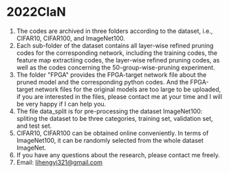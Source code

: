 # 2022CIaN

1. The codes are archived in three folders according to the dataset, i.e., CIFAR10, CIFAR100, and ImageNet100.
2. Each sub-folder of the dataset contains all layer-wise refined pruning codes for the corresponding network, including the training codes, the feature map extractiing codes, the layer-wise refined pruning codes, as well as the codes concerning the 50-group-wise-pruning experiment.
3. The folder "FPGA" provides the FPGA-target network file about the pruned model and the corresponding python codes. And the FPGA-target network files for the original models are too large to be uploaded, if you are interested in the files, please contact me at your time and I will be very happy if I can help you.
4. The file data_split is for pre-processing the dataset ImageNet100: spliting the dataset to be three categories, training set, validation set, and test set.
5. CIFAR10, CIFAR100 can be obtained online conveniently. In terms of ImageNet100, it can be randomly selected from the whole dataset ImageNet.
6. If you have any questions about the research, please contact me freely.
7. Email: lihengyi321@gmail.com
